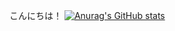こんにちは！
[![Anurag's GitHub stats](https://github-readme-stats.vercel.app/api?username=keromonsumire&show_icons=true&theme=radical)](https://github.com/anuraghazra/github-readme-stats)

